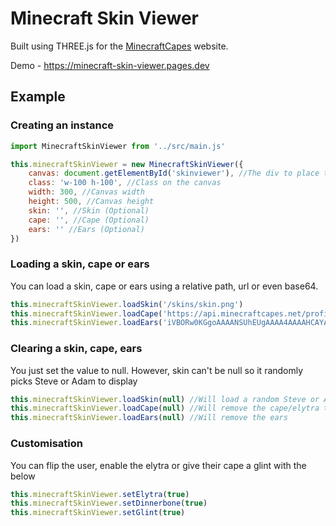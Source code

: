 # Minecraft Skin Viewer

Built using THREE.js for the [MinecraftCapes](https://minecraftcapes.net) website.

Demo - https://minecraft-skin-viewer.pages.dev

## Example
### Creating an instance
```js
import MinecraftSkinViewer from '../src/main.js'

this.minecraftSkinViewer = new MinecraftSkinViewer({
    canvas: document.getElementById('skinviewer'), //The div to place the canvas
    class: 'w-100 h-100', //Class on the canvas
    width: 300, //Canvas width
    height: 500, //Canvas height
    skin: '', //Skin (Optional)
    cape: '', //Cape (Optional)
    ears: '' //Ears (Optional)
})
```

### Loading a skin, cape or ears
You can load a skin, cape or ears using a relative path, url or even base64.
```js
this.minecraftSkinViewer.loadSkin('/skins/skin.png')
this.minecraftSkinViewer.loadCape('https://api.minecraftcapes.net/profile/ba4161c03a42496c8ae07d13372f3371/cape')
this.minecraftSkinViewer.loadEars('iVBORw0KGgoAAAANSUhEUgAAAA4AAAAHCAYAAAA4R3wZAAAACXBIWXMAAA7EAAAOxAGVKw4bAAAAXklEQVQYlWP8//8/Q93Z7P8MDAwM7x5/YBCSFWCAAWQ+MrvJeCojY+2ZrP8MSABdMzqAybMgC+CyCRtgwifJwMCA1fZ3jz9ANOKSxGcYEy4FQrICeDWzwGzDZis+OQC7EjD/iYogOAAAAABJRU5ErkJggg==')
```

### Clearing a skin, cape, ears
You just set the value to null. However, skin can't be null so it randomly picks Steve or Adam to display
```js
this.minecraftSkinViewer.loadSkin(null) //Will load a random Steve or Alex skin
this.minecraftSkinViewer.loadCape(null) //Will remove the cape/elytra texture
this.minecraftSkinViewer.loadEars(null) //Will remove the ears
```

### Customisation
You can flip the user, enable the elytra or give their cape a glint with the below
```js
this.minecraftSkinViewer.setElytra(true)
this.minecraftSkinViewer.setDinnerbone(true)
this.minecraftSkinViewer.setGlint(true)
```